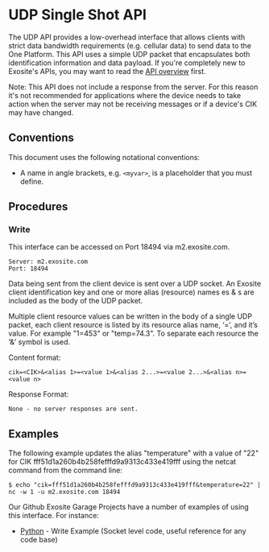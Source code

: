 # UDP Single Shot API

The UDP API provides a low-overhead interface that allows clients with strict data bandwidth requirements (e.g. cellular data) to send data to the One Platform. This API uses a simple UDP packet that encapsulates both identification information and data payload. If you're completely new to Exosite's APIs, you may want to read the [API       overview](../README.md) first.

Note: This API does not include a response from the server.  For this reason it's not recommended for applications where the device needs to take action when the server may not be receiving messages or if a device's CIK may have changed.  

## Conventions

This document uses the following notational conventions:

* A name in angle brackets, e.g. `<myvar>`, is a placeholder that you must define.

## Procedures

### Write 

This interface can be accessed on Port 18494 via m2.exosite.com.

```
Server: m2.exosite.com
Port: 18494
```

Data being sent from the client device is sent over a UDP socket. An Exosite client identification key <CIK> and one or more alias (resource) names <alias>es & <value>s are included as the body of the UDP packet.

Multiple client resource values can be written in the body of a single UDP packet, each client resource is listed by its resource alias name, ‘=’, and it’s value. For example "1=453" or "temp=74.3". To separate each resource the ‘&’ symbol is used.

Content format:

```
cik=<CIK>&<alias 1>=<value 1>&<alias 2...>=<value 2...>&<alias n>=<value n>
```

Response Format:

```
None - no server responses are sent.
```

## Examples

The following example updates the alias "temperature" with a value of "22" for CIK fff51d1a260b4b258fefffd9a9313c433e419fff using the netcat command from the command line:

```
$ echo "cik=fff51d1a260b4b258fefffd9a9313c433e419fff&temperature=22" | nc -w 1 -u m2.exosite.com 18494
```

Our Github Exosite Garage Projects have a number of examples of using this interface. For instance:

* [Python](https://github.com/exosite-garage/udp_single_shot) - Write Example (Socket level code, useful reference for any code base)

